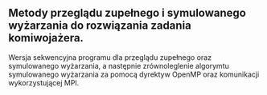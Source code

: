 ## Metody przeglądu zupełnego i symulowanego wyżarzania do rozwiązania zadania komiwojażera.

Wersja sekwencyjna programu dla przeglądu zupełnego oraz symulowanego wyżarzania, a następnie zrównoleglenie algorymtu symulowanego wyżarzania za pomocą dyrektyw OpenMP oraz komunikacji wykorzystującej MPI. 
